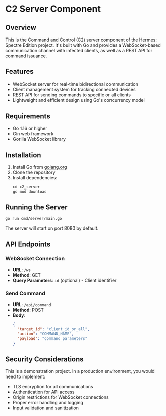 # C2 Server Component

## Overview
This is the Command and Control (C2) server component of the Hermes: Spectre Edition project. It's built with Go and provides a WebSocket-based communication channel with infected clients, as well as a REST API for command issuance.

## Features
- WebSocket server for real-time bidirectional communication
- Client management system for tracking connected devices
- REST API for sending commands to specific or all clients
- Lightweight and efficient design using Go's concurrency model

## Requirements
- Go 1.16 or higher
- Gin web framework
- Gorilla WebSocket library

## Installation

1. Install Go from [golang.org](https://golang.org/)
2. Clone the repository
3. Install dependencies:
   ```
   cd c2_server
   go mod download
   ```

## Running the Server

```
go run cmd/server/main.go
```

The server will start on port 8080 by default.

## API Endpoints

### WebSocket Connection
- **URL**: `/ws`
- **Method**: GET
- **Query Parameters**: `id` (optional) - Client identifier

### Send Command
- **URL**: `/api/command`
- **Method**: POST
- **Body**:
  ```json
  {
    "target_id": "client_id_or_all",
    "action": "COMMAND_NAME",
    "payload": "command_parameters"
  }
  ```

## Security Considerations

This is a demonstration project. In a production environment, you would need to implement:

- TLS encryption for all communications
- Authentication for API access
- Origin restrictions for WebSocket connections
- Proper error handling and logging
- Input validation and sanitization